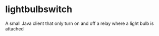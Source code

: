# lightbulbswitch
A small Java client that only turn on and off a relay where a light bulb is attached
